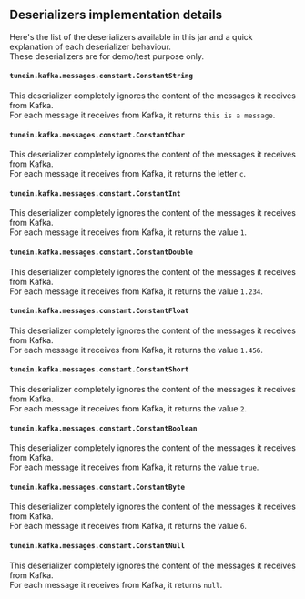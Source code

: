 
## Deserializers implementation details

Here's the list of the deserializers available in this jar and a quick explanation of each deserializer behaviour.    
These deserializers are for demo/test purpose only.

#### `tunein.kafka.messages.constant.ConstantString`

This deserializer completely ignores the content of the messages it receives from Kafka.     
For each message it receives from Kafka, it returns `this is a message`.

#### `tunein.kafka.messages.constant.ConstantChar`

This deserializer completely ignores the content of the messages it receives from Kafka.     
For each message it receives from Kafka, it returns the letter `c`.

#### `tunein.kafka.messages.constant.ConstantInt`

This deserializer completely ignores the content of the messages it receives from Kafka.     
For each message it receives from Kafka, it returns the value `1`.

#### `tunein.kafka.messages.constant.ConstantDouble`

This deserializer completely ignores the content of the messages it receives from Kafka.     
For each message it receives from Kafka, it returns the value `1.234`.

#### `tunein.kafka.messages.constant.ConstantFloat`

This deserializer completely ignores the content of the messages it receives from Kafka.     
For each message it receives from Kafka, it returns the value `1.456`.

#### `tunein.kafka.messages.constant.ConstantShort`

This deserializer completely ignores the content of the messages it receives from Kafka.     
For each message it receives from Kafka, it returns the value `2`.

#### `tunein.kafka.messages.constant.ConstantBoolean`

This deserializer completely ignores the content of the messages it receives from Kafka.     
For each message it receives from Kafka, it returns the value `true`.

#### `tunein.kafka.messages.constant.ConstantByte`

This deserializer completely ignores the content of the messages it receives from Kafka.     
For each message it receives from Kafka, it returns the value `6`.

#### `tunein.kafka.messages.constant.ConstantNull`

This deserializer completely ignores the content of the messages it receives from Kafka.     
For each message it receives from Kafka, it returns `null`.
